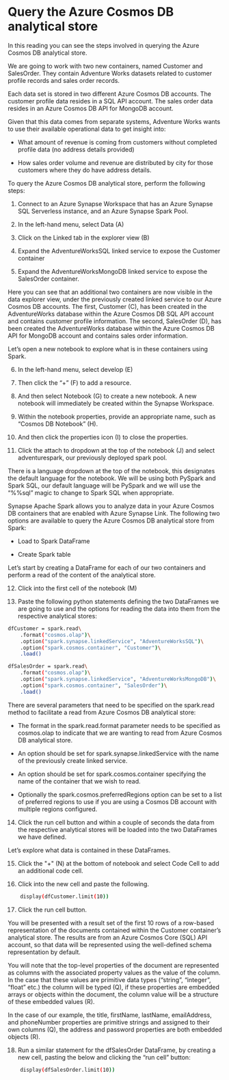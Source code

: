 # Query the Azure Cosmos DB analytical store

In this reading you can see the steps involved in querying the Azure Cosmos DB analytical store.

We are going to work with two new containers, named Customer and SalesOrder. They contain Adventure Works datasets related to customer profile records and sales order records.

Each data set is stored in two different Azure Cosmos DB accounts. The customer profile data resides in a SQL API account. The sales order data resides in an Azure Cosmos DB API for MongoDB account.

Given that this data comes from separate systems, Adventure Works wants to use their available operational data to get insight into:

- What amount of revenue is coming from customers without completed profile data (no address details provided)

- How sales order volume and revenue are distributed by city for those customers where they do have address details.

To query the Azure Cosmos DB analytical store, perform the following steps:

1. Connect to an Azure Synapse Workspace that has an Azure Synapse SQL Serverless instance, and an Azure Synapse Spark Pool.

2. In the left-hand menu, select Data (A)

3. Click on the Linked tab in the explorer view (B)

4. Expand the AdventureWorksSQL linked service to expose the Customer container

5. Expand the AdventureWorksMongoDB linked service to expose the SalesOrder container.

Here you can see that an additional two containers are now visible in the data explorer view, under the previously created linked service to our Azure Cosmos DB accounts. The first, Customer (C), has been created in the AdventureWorks database within the Azure Cosmos DB SQL API account and contains customer profile information. The second, SalesOrder (D), has been created the AdventureWorks database within the Azure Cosmos DB API for MongoDB account and contains sales order information.

Let’s open a new notebook to explore what is in these containers using Spark.

6. In the left-hand menu, select develop (E)

7. Then click the “+” (F) to add a resource.

8. And then select Notebook (G) to create a new notebook. A new notebook will immediately be created within the Synapse Workspace.

9. Within the notebook properties, provide an appropriate name, such as “Cosmos DB Notebook” (H).

10. And then click the properties icon (I) to close the properties.

11. Click the attach to dropdown at the top of the notebook (J) and select adventurespark, our previously deployed spark pool.

There is a language dropdown at the top of the notebook, this designates the default language for the notebook. We will be using both PySpark and Spark SQL, our default language will be PySpark and we will use the “%%sql” magic to change to Spark SQL when appropriate.

Synapse Apache Spark allows you to analyze data in your Azure Cosmos DB containers that are enabled with Azure Synapse Link. The following two options are available to query the Azure Cosmos DB analytical store from Spark:

- Load to Spark DataFrame

- Create Spark table

Let’s start by creating a DataFrame for each of our two containers and perform a read of the content of the analytical store.

12. Click into the first cell of the notebook (M)

13. Paste the following python statements defining the two DataFrames we are going to use and the options for reading the data into them from the respective analytical stores:

```bash
dfCustomer = spark.read\
    .format("cosmos.olap")\
    .option("spark.synapse.linkedService", "AdventureWorksSQL")\
    .option("spark.cosmos.container", "Customer")\
    .load()

dfSalesOrder = spark.read\
    .format("cosmos.olap")\
    .option("spark.synapse.linkedService", "AdventureWorksMongoDB")\
    .option("spark.cosmos.container", "SalesOrder")\
    .load()
```

There are several parameters that need to be specified on the spark.read method to facilitate a read from Azure Cosmos DB analytical store:

- The format in the spark.read.format parameter needs to be specified as cosmos.olap to indicate that we are wanting to read from Azure Cosmos DB analytical store.

- An option should be set for spark.synapse.linkedService with the name of the previously create linked service.

- An option should be set for spark.cosmos.container specifying the name of the container that we wish to read.

- Optionally the spark.cosmos.preferredRegions option can be set to a list of preferred regions to use if you are using a Cosmos DB account with multiple regions configured.

14. Click the run cell button and within a couple of seconds the data from the respective analytical stores will be loaded into the two DataFrames we have defined.

Let’s explore what data is contained in these DataFrames.

15. Click the "+" (N) at the bottom of notebook and select Code Cell to add an additional code cell.

16. Click into the new cell and paste the following.

```bash
    display(dfCustomer.limit(10))
```

17. Click the run cell button.

You will be presented with a result set of the first 10 rows of a row-based representation of the documents contained within the Customer container’s analytical store. The results are from an Azure Cosmos Core (SQL) API account, so that data will be represented using the well-defined schema representation by default.

You will note that the top-level properties of the document are represented as columns with the associated property values as the value of the column. In the case that these values are primitive data types (“string”, “integer”, “float” etc.) the column will be typed (Q), if these properties are embedded arrays or objects within the document, the column value will be a structure of these embedded values (R).

In the case of our example, the title, firstName, lastName, emailAddress, and phoneNumber properties are primitive strings and assigned to their own columns (Q), the address and password properties are both embedded objects (R).

18. Run a similar statement for the dfSalesOrder DataFrame, by creating a new cell, pasting the below and clicking the “run cell” button:

```bash
    display(dfSalesOrder.limit(10))
```